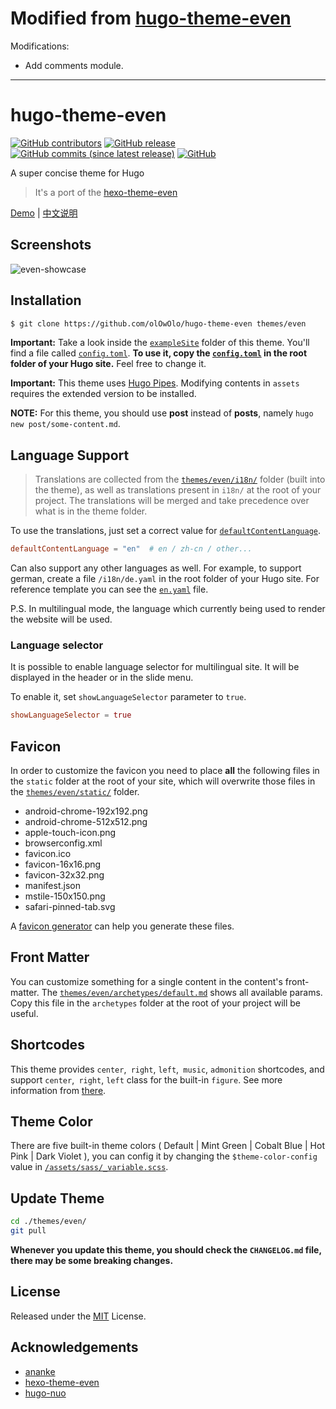 # Modified from [hugo-theme-even](https://github.com/olOwOlo/hugo-theme-even)
Modifications:
 - Add comments module.

-----


# hugo-theme-even

[![GitHub contributors](https://img.shields.io/github/contributors/olOwOlo/hugo-theme-even.svg?colorB=green)](https://github.com/olOwOlo/hugo-theme-even/contributors)
[![GitHub release](https://img.shields.io/github/release/olOwOlo/hugo-theme-even.svg?colorB=green)](https://github.com/olOwOlo/hugo-theme-even/releases)
[![GitHub commits (since latest release)](https://img.shields.io/github/commits-since/olOwOlo/hugo-theme-even/latest.svg?colorB=green)](https://github.com/olOwOlo/hugo-theme-even/compare)
[![GitHub](https://img.shields.io/github/license/mashape/apistatus.svg)](https://github.com/olOwOlo/hugo-theme-even/blob/master/LICENSE.md)

A super concise theme for Hugo

> It's a port of the [hexo-theme-even](https://github.com/ahonn/hexo-theme-even)

[Demo](https://hugo-theme-even.netlify.app) | [中文说明](https://github.com/olOwOlo/hugo-theme-even/blob/master/README-zh.md)

## Screenshots

![even-showcase](https://raw.githubusercontent.com/olOwOlo/hugo-theme-even/master/images/showcase.png)

## Installation

```bash
$ git clone https://github.com/olOwOlo/hugo-theme-even themes/even
```

**Important:** Take a look inside the [`exampleSite`](https://github.com/olOwOlo/hugo-theme-even/tree/master/exampleSite) folder of this theme. You'll find a file called [`config.toml`](https://github.com/olOwOlo/hugo-theme-even/blob/master/exampleSite/config.toml). **To use it, copy the [`config.toml`](https://github.com/olOwOlo/hugo-theme-even/blob/master/exampleSite/config.toml) in the root folder of your Hugo site.** Feel free to change it.

**Important:** This theme uses [Hugo Pipes](https://gohugo.io/hugo-pipes/introduction/). Modifying contents in `assets` requires the extended version to be installed.

**NOTE:** For this theme, you should use **post** instead of **posts**, namely `hugo new post/some-content.md`.

## Language Support

> Translations are collected from the [`themes/even/i18n/`](https://github.com/olOwOlo/hugo-theme-even/tree/master/i18n) folder (built into the theme), as well as translations present in `i18n/` at the root of your project. The translations will be merged and take precedence over what is in the theme folder.

To use the translations, just set a correct value for [`defaultContentLanguage`](https://github.com/olOwOlo/hugo-theme-even/blob/master/exampleSite/config.toml#L3).

```toml
defaultContentLanguage = "en"  # en / zh-cn / other...
```

Can also support any other languages as well. For example, to support german, create a file `/i18n/de.yaml` in the root folder of your Hugo site. For reference template you can see the [`en.yaml`](https://github.com/olOwOlo/hugo-theme-even/tree/master/i18n/en.yaml) file.

P.S. In multilingual mode, the language which currently being used to render the website will be used.

### Language selector

It is possible to enable language selector for multilingual site. It will be displayed in the header or in the slide menu.

To enable it, set `showLanguageSelector` parameter to `true`.

```toml
showLanguageSelector = true
```

## Favicon

In order to customize the favicon you need to place **all** the following files in the `static` folder at the root of your site, which will overwrite those files in the [`themes/even/static/`](https://github.com/olOwOlo/hugo-theme-even/tree/master/static) folder.

- android-chrome-192x192.png
- android-chrome-512x512.png
- apple-touch-icon.png
- browserconfig.xml
- favicon.ico
- favicon-16x16.png
- favicon-32x32.png
- manifest.json
- mstile-150x150.png
- safari-pinned-tab.svg

A [favicon generator](https://www.google.com/search?q=favicon+generator) can help you generate these files.

## Front Matter

You can customize something for a single content in the content's front-matter. The [`themes/even/archetypes/default.md`](https://github.com/olOwOlo/hugo-theme-even/tree/master/archetypes/default.md) shows all available params. Copy this file in the `archetypes` folder at the root of your project will be useful.

## Shortcodes

This theme provides `center`,` right`, `left`,` music`, `admonition` shortcodes, and support `center`,` right`, `left` class for the built-in `figure`. See more information from [there](https://blog.olowolo.com/example-site/post/shortcodes/).

## Theme Color

There are five built-in theme colors ( Default | Mint Green | Cobalt Blue | Hot Pink | Dark Violet ), you can config it by changing the `$theme-color-config` value in [`/assets/sass/_variable.scss`](https://github.com/olOwOlo/hugo-theme-even/blob/master/assets/sass/_variables.scss#L5-L8).

## Update Theme

```bash
cd ./themes/even/
git pull
```

**Whenever you update this theme, you should check the `CHANGELOG.md` file, there may be some breaking changes.**

## License

Released under the [MIT](https://github.com/olOwOlo/hugo-theme-even/blob/master/LICENSE.md) License.

## Acknowledgements

- [ananke](https://github.com/budparr/gohugo-theme-ananke)
- [hexo-theme-even](https://github.com/ahonn/hexo-theme-even)
- [hugo-nuo](https://github.com/laozhu/hugo-nuo)
